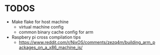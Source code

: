TODOS
=====

* Make flake for host machine
  * virtual machine config
  * common binary cache config for arm
* Raspbery pi cross compilation tips
  * https://www.reddit.com/r/NixOS/comments/zezq4m/building_arm_packages_on_a_x86_machine_is/
